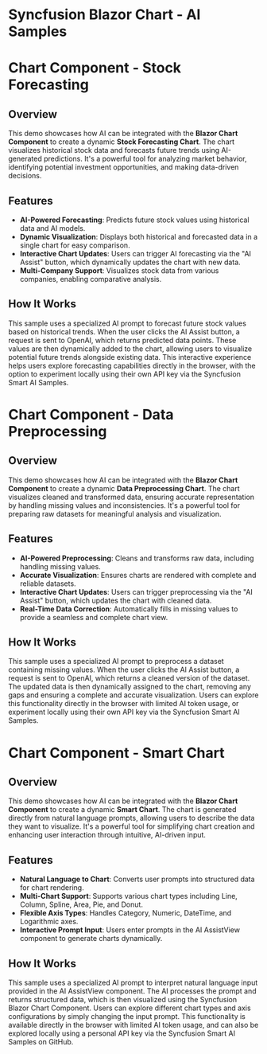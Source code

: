 # Syncfusion Blazor Chart - AI Samples

# Chart Component - Stock Forecasting

## Overview

This demo showcases how AI can be integrated with the **Blazor Chart Component** to create a dynamic **Stock Forecasting Chart**. The chart visualizes historical stock data and forecasts future trends using AI-generated predictions. It's a powerful tool for analyzing market behavior, identifying potential investment opportunities, and making data-driven decisions.

## Features

- **AI-Powered Forecasting**: Predicts future stock values using historical data and AI models.
- **Dynamic Visualization**: Displays both historical and forecasted data in a single chart for easy comparison.
- **Interactive Chart Updates**: Users can trigger AI forecasting via the "AI Assist" button, which dynamically updates the chart with new data.
- **Multi-Company Support**: Visualizes stock data from various companies, enabling comparative analysis.

## How It Works

This sample uses a specialized AI prompt to forecast future stock values based on historical trends. When the user clicks the AI Assist button, a request is sent to OpenAI, which returns predicted data points. These values are then dynamically added to the chart, allowing users to visualize potential future trends alongside existing data. This interactive experience helps users explore forecasting capabilities directly in the browser, with the option to experiment locally using their own API key via the Syncfusion Smart AI Samples.

# Chart Component - Data Preprocessing

## Overview

This demo showcases how AI can be integrated with the **Blazor Chart Component** to create a dynamic **Data Preprocessing Chart**. The chart visualizes cleaned and transformed data, ensuring accurate representation by handling missing values and inconsistencies. It's a powerful tool for preparing raw datasets for meaningful analysis and visualization.

## Features

- **AI-Powered Preprocessing**: Cleans and transforms raw data, including handling missing values.
- **Accurate Visualization**: Ensures charts are rendered with complete and reliable datasets.
- **Interactive Chart Updates**: Users can trigger preprocessing via the "AI Assist" button, which updates the chart with cleaned data.
- **Real-Time Data Correction**: Automatically fills in missing values to provide a seamless and complete chart view.

## How It Works

This sample uses a specialized AI prompt to preprocess a dataset containing missing values. When the user clicks the AI Assist button, a request is sent to OpenAI, which returns a cleaned version of the dataset. The updated data is then dynamically assigned to the chart, removing any gaps and ensuring a complete and accurate visualization. Users can explore this functionality directly in the browser with limited AI token usage, or experiment locally using their own API key via the Syncfusion Smart AI Samples.

# Chart Component - Smart Chart

## Overview

This demo showcases how AI can be integrated with the **Blazor Chart Component** to create a dynamic **Smart Chart**. The chart is generated directly from natural language prompts, allowing users to describe the data they want to visualize. It's a powerful tool for simplifying chart creation and enhancing user interaction through intuitive, AI-driven input.

## Features

- **Natural Language to Chart**: Converts user prompts into structured data for chart rendering.
- **Multi-Chart Support**: Supports various chart types including Line, Column, Spline, Area, Pie, and Donut.
- **Flexible Axis Types**: Handles Category, Numeric, DateTime, and Logarithmic axes.
- **Interactive Prompt Input**: Users enter prompts in the AI AssistView component to generate charts dynamically.

## How It Works

This sample uses a specialized AI prompt to interpret natural language input provided in the AI AssistView component. The AI processes the prompt and returns structured data, which is then visualized using the Syncfusion Blazor Chart Component. Users can explore different chart types and axis configurations by simply changing the input prompt. This functionality is available directly in the browser with limited AI token usage, and can also be explored locally using a personal API key via the Syncfusion Smart AI Samples on GitHub.

